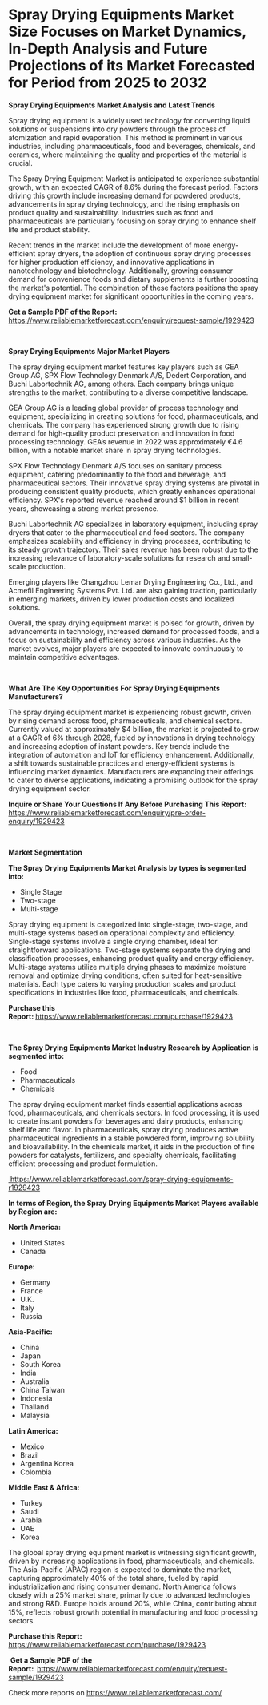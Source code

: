 <p><h1>Spray Drying Equipments Market Size Focuses on Market Dynamics, In-Depth Analysis and Future Projections of its Market Forecasted for Period from 2025 to 2032</h1></p><p><strong>Spray Drying Equipments Market Analysis and Latest Trends</strong></p>
<p><p>Spray drying equipment is a widely used technology for converting liquid solutions or suspensions into dry powders through the process of atomization and rapid evaporation. This method is prominent in various industries, including pharmaceuticals, food and beverages, chemicals, and ceramics, where maintaining the quality and properties of the material is crucial.</p><p>The Spray Drying Equipment Market is anticipated to experience substantial growth, with an expected CAGR of 8.6% during the forecast period. Factors driving this growth include increasing demand for powdered products, advancements in spray drying technology, and the rising emphasis on product quality and sustainability. Industries such as food and pharmaceuticals are particularly focusing on spray drying to enhance shelf life and product stability.</p><p>Recent trends in the market include the development of more energy-efficient spray dryers, the adoption of continuous spray drying processes for higher production efficiency, and innovative applications in nanotechnology and biotechnology. Additionally, growing consumer demand for convenience foods and dietary supplements is further boosting the market's potential. The combination of these factors positions the spray drying equipment market for significant opportunities in the coming years.</p></p>
<p><strong>Get a Sample PDF of the Report:&nbsp;</strong> <a href="https://www.reliablemarketforecast.com/enquiry/request-sample/1929423?utm_campaign=1890&utm_medium=2&utm_source=Github&utm_content=ia&utm_term=16012025&utm_id=spray-drying-equipments">https://www.reliablemarketforecast.com/enquiry/request-sample/1929423</a></p>
<p>&nbsp;</p>
<p><strong>Spray Drying Equipments Major Market Players</strong></p>
<p><p>The spray drying equipment market features key players such as GEA Group AG, SPX Flow Technology Denmark A/S, Dedert Corporation, and Buchi Labortechnik AG, among others. Each company brings unique strengths to the market, contributing to a diverse competitive landscape.</p><p>GEA Group AG is a leading global provider of process technology and equipment, specializing in creating solutions for food, pharmaceuticals, and chemicals. The company has experienced strong growth due to rising demand for high-quality product preservation and innovation in food processing technology. GEA’s revenue in 2022 was approximately €4.6 billion, with a notable market share in spray drying technologies.</p><p>SPX Flow Technology Denmark A/S focuses on sanitary process equipment, catering predominantly to the food and beverage, and pharmaceutical sectors. Their innovative spray drying systems are pivotal in producing consistent quality products, which greatly enhances operational efficiency. SPX's reported revenue reached around $1 billion in recent years, showcasing a strong market presence.</p><p>Buchi Labortechnik AG specializes in laboratory equipment, including spray dryers that cater to the pharmaceutical and food sectors. The company emphasizes scalability and efficiency in drying processes, contributing to its steady growth trajectory. Their sales revenue has been robust due to the increasing relevance of laboratory-scale solutions for research and small-scale production.</p><p>Emerging players like Changzhou Lemar Drying Engineering Co., Ltd., and Acmefil Engineering Systems Pvt. Ltd. are also gaining traction, particularly in emerging markets, driven by lower production costs and localized solutions.</p><p>Overall, the spray drying equipment market is poised for growth, driven by advancements in technology, increased demand for processed foods, and a focus on sustainability and efficiency across various industries. As the market evolves, major players are expected to innovate continuously to maintain competitive advantages.</p></p>
<p>&nbsp;</p>
<p><strong>What Are The Key Opportunities For Spray Drying Equipments Manufacturers?</strong></p>
<p><p>The spray drying equipment market is experiencing robust growth, driven by rising demand across food, pharmaceuticals, and chemical sectors. Currently valued at approximately $4 billion, the market is projected to grow at a CAGR of 6% through 2028, fueled by innovations in drying technology and increasing adoption of instant powders. Key trends include the integration of automation and IoT for efficiency enhancement. Additionally, a shift towards sustainable practices and energy-efficient systems is influencing market dynamics. Manufacturers are expanding their offerings to cater to diverse applications, indicating a promising outlook for the spray drying equipment sector.</p></p>
<p><strong>Inquire or Share Your Questions If Any Before Purchasing This Report:</strong> <a href="https://www.reliablemarketforecast.com/enquiry/pre-order-enquiry/1929423?utm_campaign=1890&utm_medium=2&utm_source=Github&utm_content=ia&utm_term=16012025&utm_id=spray-drying-equipments">https://www.reliablemarketforecast.com/enquiry/pre-order-enquiry/1929423</a></p>
<p>&nbsp;</p>
<p><strong>Market Segmentation</strong></p>
<p><strong>The Spray Drying Equipments Market Analysis by types is segmented into:</strong></p>
<p><ul><li>Single Stage</li><li>Two-stage</li><li>Multi-stage</li></ul></p>
<p><p>Spray drying equipment is categorized into single-stage, two-stage, and multi-stage systems based on operational complexity and efficiency. Single-stage systems involve a single drying chamber, ideal for straightforward applications. Two-stage systems separate the drying and classification processes, enhancing product quality and energy efficiency. Multi-stage systems utilize multiple drying phases to maximize moisture removal and optimize drying conditions, often suited for heat-sensitive materials. Each type caters to varying production scales and product specifications in industries like food, pharmaceuticals, and chemicals.</p></p>
<p><strong>Purchase this Report:&nbsp;</strong><a href="https://www.reliablemarketforecast.com/purchase/1929423?utm_campaign=1890&utm_medium=2&utm_source=Github&utm_content=ia&utm_term=16012025&utm_id=spray-drying-equipments">https://www.reliablemarketforecast.com/purchase/1929423</a></p>
<p>&nbsp;</p>
<p><strong>The Spray Drying Equipments Market Industry Research by Application is segmented into:</strong></p>
<p><ul><li>Food</li><li>Pharmaceuticals</li><li>Chemicals</li></ul></p>
<p><p>The spray drying equipment market finds essential applications across food, pharmaceuticals, and chemicals sectors. In food processing, it is used to create instant powders for beverages and dairy products, enhancing shelf life and flavor. In pharmaceuticals, spray drying produces active pharmaceutical ingredients in a stable powdered form, improving solubility and bioavailability. In the chemicals market, it aids in the production of fine powders for catalysts, fertilizers, and specialty chemicals, facilitating efficient processing and product formulation.</p></p>
<p><a href="https://www.reliablemarketforecast.com/spray-drying-equipments-r1929423?utm_campaign=1890&utm_medium=2&utm_source=Github&utm_content=ia&utm_term=16012025&utm_id=spray-drying-equipments">&nbsp;https://www.reliablemarketforecast.com/spray-drying-equipments-r1929423</a></p>
<p><strong>In terms of Region, the Spray Drying Equipments Market Players available by Region are:</strong></p>
<p>
    <p> <strong> North America: </strong>
        <ul>
            <li>United States</li>
            <li>Canada</li>
        </ul>
        </p> 
    <p> <strong> Europe: </strong>
        <ul>
            <li>Germany</li>
            <li>France</li>
            <li>U.K.</li>
            <li>Italy</li>
            <li>Russia</li>
        </ul>
        </p> 
    <p> <strong> Asia-Pacific: </strong>
        <ul>
            <li>China</li>
            <li>Japan</li>
            <li>South Korea</li>
            <li>India</li>
            <li>Australia</li>
            <li>China Taiwan</li>
            <li>Indonesia</li>
            <li>Thailand</li>
            <li>Malaysia</li>
        </ul>
        </p> 
    <p> <strong> Latin America: </strong>
        <ul>
            <li>Mexico</li>
            <li>Brazil</li>
            <li>Argentina Korea</li>
            <li>Colombia</li>
        </ul>
        </p> 
    <p> <strong> Middle East & Africa: </strong>
        <ul>
            <li>Turkey</li>
            <li>Saudi</li>
            <li>Arabia</li>
            <li>UAE</li>
            <li>Korea</li>
        </ul>
    </p>
    </p>
<p><p>The global spray drying equipment market is witnessing significant growth, driven by increasing applications in food, pharmaceuticals, and chemicals. The Asia-Pacific (APAC) region is expected to dominate the market, capturing approximately 40% of the total share, fueled by rapid industrialization and rising consumer demand. North America follows closely with a 25% market share, primarily due to advanced technologies and strong R&D. Europe holds around 20%, while China, contributing about 15%, reflects robust growth potential in manufacturing and food processing sectors.</p></p>
<p><strong>Purchase this Report: </strong><a href="https://www.reliablemarketforecast.com/purchase/1929423?utm_campaign=1890&utm_medium=2&utm_source=Github&utm_content=ia&utm_term=16012025&utm_id=spray-drying-equipments">https://www.reliablemarketforecast.com/purchase/1929423</a></p>
<p>&nbsp;<strong>Get a Sample PDF of the Report:&nbsp;&nbsp;</strong><a href="https://www.reliablemarketforecast.com/enquiry/request-sample/1929423?utm_campaign=1890&utm_medium=2&utm_source=Github&utm_content=ia&utm_term=16012025&utm_id=spray-drying-equipments">https://www.reliablemarketforecast.com/enquiry/request-sample/1929423</a></p>
<p><strong></strong></p>
<p>Check more reports on <a href="https://www.reliablemarketforecast.com/?utm_campaign=1890&utm_medium=2&utm_source=Github&utm_content=ia&utm_term=16012025&utm_id=spray-drying-equipments">https://www.reliablemarketforecast.com/</a></p>